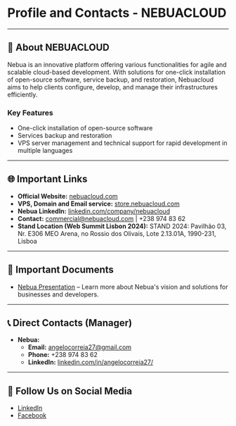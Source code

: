 # Profile and Contacts - NEBUACLOUD

---

## 🏢 About NEBUACLOUD

Nebua is an innovative platform offering various functionalities for agile and scalable cloud-based development. With solutions for one-click installation of open-source software, service backup, and restoration, Nebuacloud aims to help clients configure, develop, and manage their infrastructures efficiently.

### Key Features

- One-click installation of open-source software
- Services backup and restoration
- VPS server management and technical support for rapid development in multiple languages

---

## 🌐 Important Links

- **Official Website:** [nebuacloud.com](https://nebuacloud.com)
- **VPS, Domain and Email service:** [store.nebuacloud.com](https://store.nebuacloud.com)
- **Nebua LinkedIn:** [linkedin.com/company/nebuacloud](https://www.linkedin.com/company/nebuacloud)
- **Contact:** [commercial@nebuacloud.com](mailto:commercial@nebuacloud.com) | +238 974 83 62
- **Stand Location (Web Summit Lisbon 2024):** STAND 2024: Pavilhão 03, Nr. E306 MEO Arena, no Rossio dos Olivais, Lote 2.13.01A, 1990-231, Lisboa

---

## 📝 Important Documents

- [Nebua Presentation](https://www.canva.com/design/DAGDRXzFjqM/VnYcpXQ4ugJ2SxnpKSCXiQ/view?utm_content=DAGDRXzFjqM&utm_campaign=designshare&utm_medium=link&utm_source=editor#1) – Learn more about Nebua's vision and solutions for businesses and developers.

---

## 📞 Direct Contacts (Manager)

- **Nebua:**
    - **Email:** angelocorreia27@gmail.com
    - **Phone:** +238 974 83 62
    - **LinkedIn:** [linkedin.com/in/angelocorreia27/](https://www.linkedin.com/in/angelocorreia27/)

---

## 🔗 Follow Us on Social Media

- [LinkedIn](https://linkedin.com/company/nebuacloud)
- [Facebook](https://www.facebook.com/nebuacloud)